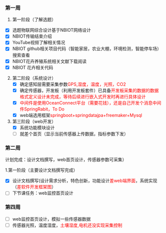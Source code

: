 ### 第一周

1. 第一阶段（了解选题）

- [x] 选题物联网综合设计基于NBIOT网络设计
- [x] NBIOT传输结束介绍
- [x] YouTube视频了解相关情况
- [x] NBIOT github相关项目代码（智能家居，农业大棚，环境检测，智能停车场）搜索查看
- [x] NBIOT花卉养殖系统相关文献下载阅读
- [x] NBIOT 花卉相关代码

2. 第二阶段（系统设计）
   - [x] 确定感知层需要采集参数<font style="color:red">GPS,湿度，温度，光照，CO2</font>
   - [x] 确定传感器，开发板（利用开发板套件）已具备<font style="color :red">开发板采集的数据的数据格式定义设计未完成，等待后续进行嵌入式开发时再进行具体设计</font>
   - [x] <font style="color:red">中间件是使用OceanConnect平台（需要花钱），还是自己开发个消息中间件SpringRabit，To Do</font>
   - [x] web端选用框架<font style="color:red">springboot+springdatajpa+freemaker+Mysql</font>
3. 第三阶段（web开发）
   - [x] 系统功能模块设计
   - [ ] 就差个首页（显示当前传感器上传数据，指标参数下发）

### 第二周

计划完成：设计文档撰写，web首页设计，传感器参数可采集）

1.第一阶段（主要设计文档撰写完成）

- [x] 设计文档撰写(设计需求分析，特色创新，功能设计<font style="color:red">差web端界面</font>，系统实现（<font style="color:red">差软件开发框架图</font>）
- [ ] 下节课任务：web监控首页设计

### 第四周

- [ ] web监控首页设计，模拟一些传感器数据
- [ ] 传感器光照，温度湿度，<font color="red">土壤湿度,电机还没实现采集控制</font>